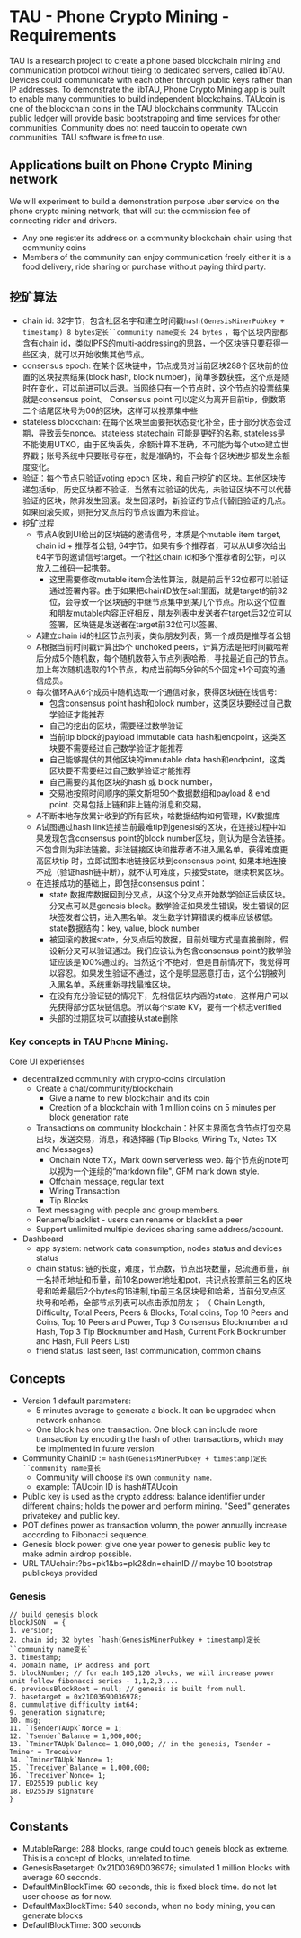 # TAU - Phone Crypto Mining - Requirements
TAU is a research project to create a phone based blockchain mining and communication protocol without tieing to dedicated servers, called libTAU. Devices could communicate with each other through public keys rather than IP addresses. To demonstrate the libTAU, Phone Crypto Mining app is built to enable many communities to build independent blockchains. 
TAUcoin is one of the blockchain coins in the TAU blockchains community. TAUcoin public ledger will provide basic bootstrapping and time services for other communities. Community does not need taucoin to operate own communities. TAU software is free to use. 

## Applications built on Phone Crypto Mining network
We will experiment to build a demonstration purpose uber service on the phone crypto mining network, that will cut the commission fee of connecting rider and drivers. 
* Any one register its address on a community blockchain chain using that community coins
* Members of the community can enjoy communication freely either it is a food delivery, ride sharing or purchase without paying third party. 

## 挖矿算法
* chain id: 32字节，包含社区名字和建立时间戳`hash(GenesisMinerPubkey + timestamp) 8 bytes定长``community name变长 24 bytes` ，每个区块内部都含有chain id，类似IPFS的multi-addressing的思路，一个区块链只要获得一些区块，就可以开始收集其他节点。
* consensus epoch: 在某个区块链中，节点成员对当前区块288个区块前的位置的区块投票结果(block hash, block number)，简单多数获胜，这个点是随时在变化，可以前进可以后退。当网络只有一个节点时，这个节点的投票结果就是consensus point。 Consensus point 可以定义为离开目前tip，倒数第二个结尾区块号为00的区块，这样可以投票集中些
* stateless blockchain: 在每个区块里面要把状态变化补全，由于部分状态会过期，导致丢失nonce。stateless statechain 可能是更好的名称, stateless是不能使用UTXO，由于区块丢失，余额计算不准确，不可能为每个utxo建立世界戳；账号系统中只要账号存在，就是准确的，不会每个区块进步都发生余额度变化。
* 验证：每个节点只验证voting epoch 区块，和自己挖矿的区块。其他区块传递包括tip，历史区块都不验证，当然有过验证的优先，未验证区块不可以代替验证的区块，除非发生回滚。发生回滚时，新验证的节点代替旧验证的几点。如果回滚失败，则把分叉点后的节点设置为未验证。
* 挖矿过程
  * 节点A收到UI给出的区块链的邀请信号，本质是个mutable item target, chain id + 推荐者公钥, 64字节。如果有多个推荐者，可以从UI多次给出64字节的邀请信号target。一个社区chain id和多个推荐者的公钥，可以放入二维码一起携带。
    * 这里需要修改mutable item合法性算法，就是前后半32位都可以验证通过签署内容。由于如果把chainID放在salt里面，就是target的前32位，会导致一个区块链的中继节点集中到某几个节点。所以这个位置和朋友mutable内容正好相反，朋友列表中发送者在target后32位可以签署，区块链是发送者在target前32位可以签署。 
  * A建立chain id的社区节点列表，类似朋友列表，第一个成员是推荐者公钥
  * A根据当前时间戳计算出5个 unchoked peers，计算方法是把时间戳哈希后分成5个随机数，每个随机数带入节点列表哈希，寻找最近自己的节点。加上每次随机选取的1个节点，构成当前每5分钟的5个固定+1个可变的通信成员。 
  * 每次循环A从6个成员中随机选取一个通信对象，获得区块链在线信号:
    * 包含consensus point hash和block number，这类区块要经过自己数学验证才能推荐 
    * 自己的挖出的区块，需要经过数学验证
    * 当前tip block的payload immutable data hash和endpoint，这类区块要不需要经过自己数学验证才能推荐
    * 自己能够提供的其他区块的immutable data hash和endpoint，这类区块要不需要经过自己数学验证才能推荐
    * 自己需要的其他区块的hash 或 block number，
    * 交易池按照时间顺序的莱文斯坦50个数据数组和payload & end point. 交易包括上链和非上链的消息和交易。
  * A不断本地存放累计收到的所有区块，啥数据结构如何管理，KV数据库
  * A试图通过hash link连接当前最难tip到genesis的区块，在连接过程中如果发现包含consensus point的block number区块，则认为是合法链接。不包含则为非法链接。非法链接区块和推荐者不进入黑名单。获得难度更高区块tip 时，立即试图本地链接区块到consensus point, 如果本地连接不成（验证hash链中断），就不认可难度，只接受state，继续积累区块。
  * 在连接成功的基础上，即包括consensus point：
      * state 数据库数据回到分叉点，从这个分叉点开始数学验证后续区块。分叉点可以是genesis block。数学验证如果发生错误，发生错误的区块签发者公钥，进入黑名单。发生数学计算错误的概率应该极低。state数据结构：key, value, block number
      * 被回滚的数据state，分叉点后的数据，目前处理方式是直接删除，假设新分叉可以验证通过。我们应该认为包含consensus point的数学验证应该是100%通过的。当然这个不绝对，但是目前情况下，我觉得可以容忍。如果发生验证不通过，这个是明显恶意打击，这个公钥被列入黑名单。系统重新寻找最难区块。
      * 在没有充分验证链的情况下，先相信区块内涵的state，这样用户可以先获得部分区块链信息。所以每个state KV，要有一个标志verified
      * 头部的过期区块可以直接从state删除
### Key concepts in TAU Phone Mining.
Core UI experienses
- decentralized community with crypto-coins circulation
   * Create a chat/community/blockchain 
      * Give a name to new blockchain and its coin
      * Creation of a blockchain with 1 million coins on 5 minutes per block generation rate
   * Transactions on community blockchain：社区主界面包含节点打包交易出块，发送交易，消息，和选择器 (Tip Blocks, Wiring Tx, Notes TX and Messages)
      * Onchain Note TX，Mark down serverless web. 每个节点的note可以视为一个连续的“markdown file", GFM mark down style.
      * Offchain message, regular text
      * Wiring Transaction
      * Tip Blocks
   * Text messaging with people and group members. 
   * Rename/blacklist - users can rename or blacklist a peer
   * Support unlimited multiple devices sharing same address/account. 
- Dashboard
  * app system: network data consumption, nodes status and devices status
  * chain status: 链的长度，难度，节点数，节点出块数量，总流通币量，前十名持币地址和币量，前10名power地址和pot，共识点投票前三名的区块号和哈希最后2个bytes的16进制,tip前三名区块号和哈希，当前分叉点区块号和哈希，全部节点列表可以点击添加朋友； （ Chain Length, Difficulty, Total Peers, Peers & Blocks, Total coins, Top 10 Peers and Coins, Top 10 Peers and Power, Top 3 Consensus Blocknumber and Hash, Top 3 Tip Blocknumber and Hash, Current Fork Blocknumber and Hash, Full Peers List) 
  * friend status: last seen, last communication, common chains

## Concepts
- Version 1 default parameters: 
  - 5 minutes average to generate a block. It can be upgraded when network enhance. 
  - One block has one transaction. One block can include more transaction by encoding the hash of other transactions, which may be implmented in future version. 
- Community ChainID := `hash(GenesisMinerPubkey + timestamp)定长``community name变长`
  - Community will choose its own `community name`. 
  - example: TAUcoin ID is hash#TAUcoin 
- Public key is used as the crypto address: balance identifier under different chains; holds the power and perform mining. "Seed" generates privatekey and public key. 
- POT defines power as transaction volumn, the power annually increase according to Fibonacci sequence.
- Genesis block power: give one year power to genesis public key to make admin airdrop possible.  
- URL TAUchain:?bs=pk1&bs=pk2&dn=chainID // maybe 10 bootstrap publickeys provided

### Genesis 
```
// build genesis block
blockJSON  = { 
1. version;
2. chain id; 32 bytes `hash(GenesisMinerPubkey + timestamp)定长``community name变长`
3. timestamp; 
4. Domain name, IP address and port
5. blockNumber; // for each 105,120 blocks, we will increase power unit follow fibonacci series - 1,1,2,3,...
6. previousBlockRoot = null; // genesis is built from null.
7. basetarget = 0x21D0369D036978;
8. cummulative difficulty int64; 
9. generation signature;
10. msg;
11. `TsenderTAUpk`Nonce = 1;
12. `Tsender`Balance = 1,000,000;
13. `TminerTAUpk`Balance= 1,000,000; // in the genesis, Tsender = Tminer = Treceiver
14. `TminerTAUpk`Nonce= 1;
15. `Treceiver`Balance = 1,000,000;
16. `Treceiver`Nonce= 1;
17. ED25519 public key
18. ED25519 signature
}

```

## Constants
* MutableRange:  288 blocks, range could touch geneis block as extreme. This is a concept of blocks, unrelated to time. 
* GenesisBasetarget:  0x21D0369D036978; simulated 1 million blocks with average 60 seconds.
* DefaultMinBlockTime:  60 seconds, this is fixed block time. do not let user choose as for now.
* DefaultMaxBlockTime:  540 seconds, when no body mining, you can generate blocks
* DefaultBlockTime: 300 seconds
